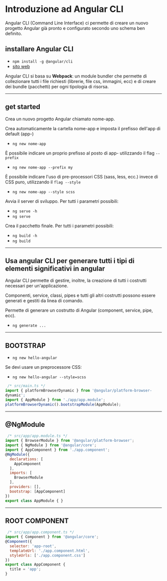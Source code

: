 # Introduzione ad Angular CLI

Angular CLI (Command Line Interface) ci permette di creare un nuovo progetto Angular già pronto e configurato secondo uno schema ben definito.


## installare Angular CLI
* `npm install -g @angular/cli`
* [sito web](https://cli.angular.io/)
 

Angular CLI si basa su **Webpack**: un module bundler  che permette di collezionare tutti i file richiesti (librerie, file css, immagini, ecc) e di creare dei bundle (pacchetti) per ogni tipologia di risorsa.

---

## get started

Crea un nuovo progetto Angular chiamato nome-app.

Crea automaticamente la cartella nome-app e imposta il prefisso dell'app di default (app-)
* `ng new nome-app`


È possibile indicare un proprio prefisso al posto di app- utilizzando il flag `--prefix`
* `ng new nome-app --prefix my`


È possibile indicare l'uso di pre-processori CSS (sass, less, ecc.) invece di CSS puro, utilizzando il `flag --style`
* `ng new nome-app --style scss`


 Avvia il server di sviluppo. Per tutti i parametri possibili: 
* `ng serve -h`
* `ng serve`
  


 Crea il pacchetto finale. Per tutti i parametri possibili: 
* `ng build -h`
* `ng build`
  

---

## Usa angular CLI per generare tutti i tipi di elementi significativi  in angular

Angular CLI permette di gestire, inoltre, la creazione di tutti i costrutti necessari per un'applicazione.

Componenti, service, classi, pipes e tutti gli altri costrutti possono essere generati e gestiti da linea di comando.

Permette di generare un costrutto di Angular (component, service, pipe, ecc).
* `ng generate ...`

---

## BOOTSTRAP

 
* `ng new hello-angular`

Se devi usare un preprocessore CSS: 
* `ng new hello-angular --style=scss`

```javascript  
 /* src/main.ts */
import { platformBrowserDynamic } from '@angular/platform-browser-
dynamic';
import { AppModule } from './app/app.module';
platformBrowserDynamic().bootstrapModule(AppModule);
```  

---

## @NgModule

  
```javascript  
 /* src/app/app.module.ts */
import { BrowserModule } from '@angular/platform-browser';
import { NgModule } from '@angular/core';
import { AppComponent } from './app.component';
@NgModule({
  declarations: [
    AppComponent
  ],
  imports: [
    BrowserModule
  ],
  providers: [],
  bootstrap: [AppComponent]
})
export class AppModule { }
```  
  

---

## ROOT COMPONENT


```javascript
 /* src/app/app.component.ts */
import { Component } from '@angular/core';
@Component({
  selector: 'app-root',
  templateUrl: './app.component.html',
  styleUrls: ['./app.component.css']
})
export class AppComponent {
  title = 'app';
}
```  
